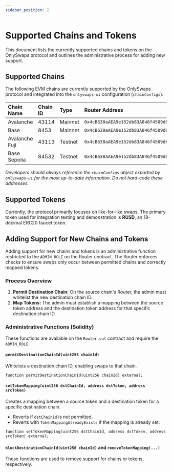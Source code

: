 ```yaml
---
sidebar_position: 2
---
```


# Supported Chains and Tokens

This document lists the currently supported chains and tokens on the OnlySwaps protocol and outlines the administrative process for adding new support.

## Supported Chains

The following EVM chains are currently supported by the OnlySwaps protocol and integrated into the `onlyswaps-ui` configuration (`chainConfigs`).

| Chain Name | Chain ID | Type | Router Address | RUSD (Test Token) Address |
| :--- | :--- | :--- | :--- | :--- |
| Avalanche | 43114 | Mainnet | `0x4cB630aAEA9e152db83A846f4509d83053F21078` | `0x1b0F6cF6f3185872a581BD2B5a738EB52CCd4d76` |
| Base | 8453 | Mainnet | `0x4cB630aAEA9e152db83A846f4509d83053F21078` | `0x1b0F6cF6f3185872a581BD2B5a738EB52CCd4d76` |
| Avalanche Fuji | 43113 | Testnet | `0x4cB630aAEA9e152db83A846f4509d83053F21078` | `0x1b0F6cF6f3185872a581BD2B5a738EB52CCd4d76` |
| Base Sepolia | 84532 | Testnet | `0x4cB630aAEA9e152db83A846f4509d83053F21078` | `0x1b0F6cF6f3185872a581BD2B5a738EB52CCd4d76` |

*Developers should always reference the `chainConfigs` object exported by `onlyswaps-ui` for the most up-to-date information. Do not hard-code these addresses.*

## Supported Tokens

Currently, the protocol primarily focuses on like-for-like swaps. The primary token used for integration testing and demonstration is **RUSD**, an 18-decimal ERC20 faucet token.

## Adding Support for New Chains and Tokens

Adding support for new chains and tokens is an administrative function restricted to the `ADMIN_ROLE` on the Router contract. The Router enforces checks to ensure swaps only occur between permitted chains and correctly mapped tokens.

### Process Overview

1.  **Permit Destination Chain:** On the source chain's Router, the admin must whitelist the new destination chain ID.
2.  **Map Tokens:** The admin must establish a mapping between the source token address and the destination token address for that specific destination chain ID.

### Administrative Functions (Solidity)

These functions are available on the `Router.sol` contract and require the `ADMIN_ROLE`.

#### `permitDestinationChainId(uint256 chainId)`

Whitelists a destination chain ID, enabling swaps to that chain.

```solidity
function permitDestinationChainId(uint256 chainId) external;
````

#### `setTokenMapping(uint256 dstChainId, address dstToken, address srcToken)`

Creates a mapping between a source token and a destination token for a specific destination chain.

  * Reverts if `dstChainId` is not permitted.
  * Reverts with `TokenMappingAlreadyExists` if the mapping is already set.

<!-- end list -->

```solidity
function setTokenMapping(uint256 dstChainId, address dstToken, address srcToken) external;
```

#### `blockDestinationChainId(uint256 chainId)` and `removeTokenMapping(...)`

These functions are used to remove support for chains or tokens, respectively.


